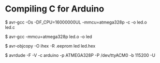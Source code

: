 # Compiling C for Arduino

$ avr-gcc -Os -DF_CPU=16000000UL -mmcu=atmega328p -c -o led.o led.c

$ avr-gcc -mmcu=atmega328p led.o -o led

$ avr-objcopy -O ihex -R .eeprom led led.hex

$ avrdude -F -V -c arduino -p ATMEGA328P -P /dev/ttyACM0 -b 115200 -U